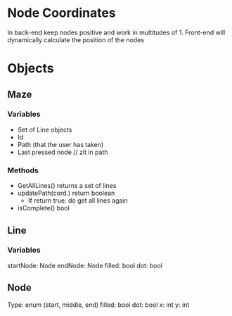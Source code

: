 # Node Coordinates
In back-end keep nodes positive and work in multitudes of 1. Front-end will dynamically calculate the position of the nodes

# Objects
## Maze 
### Variables
- Set of Line objects
- Id
- Path (that the user has taken)
- Last pressed node  // zit in path

### Methods
- GetAllLines() returns a set of lines
- updatePath(cord.) return boolean
  - If return true: do get all lines again
- isComplete() bool

## Line 
### Variables
startNode: Node
endNode: Node
filled: bool
dot: bool

## Node
Type: enum (start, middle, end)
filled: bool
dot: bool
x: int
y: int
